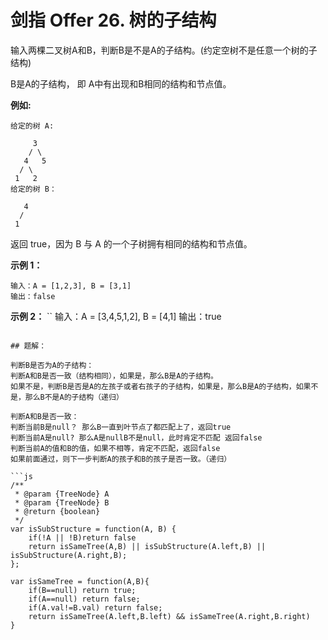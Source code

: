 # 剑指 Offer 26. 树的子结构

输入两棵二叉树A和B，判断B是不是A的子结构。(约定空树不是任意一个树的子结构)

B是A的子结构， 即 A中有出现和B相同的结构和节点值。

**例如:**

```
给定的树 A:

     3
    / \
   4   5
  / \
 1   2
给定的树 B：

   4 
  /
 1
```

返回 true，因为 B 与 A 的一个子树拥有相同的结构和节点值。

**示例 1：**

```
输入：A = [1,2,3], B = [3,1]
输出：false
```

**示例 2：**
``
输入：A = [3,4,5,1,2], B = [4,1]
输出：true
```

## 题解：

判断B是否为A的子结构：
判断A和B是否一致（结构相同），如果是，那么B是A的子结构。
如果不是，判断B是否是A的左孩子或者右孩子的子结构，如果是，那么B是A的子结构，如果不是，那么B不是A的子结构（递归）

判断A和B是否一致：
判断当前B是null？ 那么B一直到叶节点了都匹配上了，返回true
判断当前A是null? 那么A是nullB不是null，此时肯定不匹配 返回false
判断当前A的值和B的值，如果不相等，肯定不匹配，返回false
如果前面通过，则下一步判断A的孩子和B的孩子是否一致。（递归）

```js
/**
 * @param {TreeNode} A
 * @param {TreeNode} B
 * @return {boolean}
 */
var isSubStructure = function(A, B) {
    if(!A || !B)return false
    return isSameTree(A,B) || isSubStructure(A.left,B) || isSubStructure(A.right,B);
};

var isSameTree = function(A,B){
    if(B==null) return true;
    if(A==null) return false;
    if(A.val!=B.val) return false;
    return isSameTree(A.left,B.left) && isSameTree(A.right,B.right)
}
```